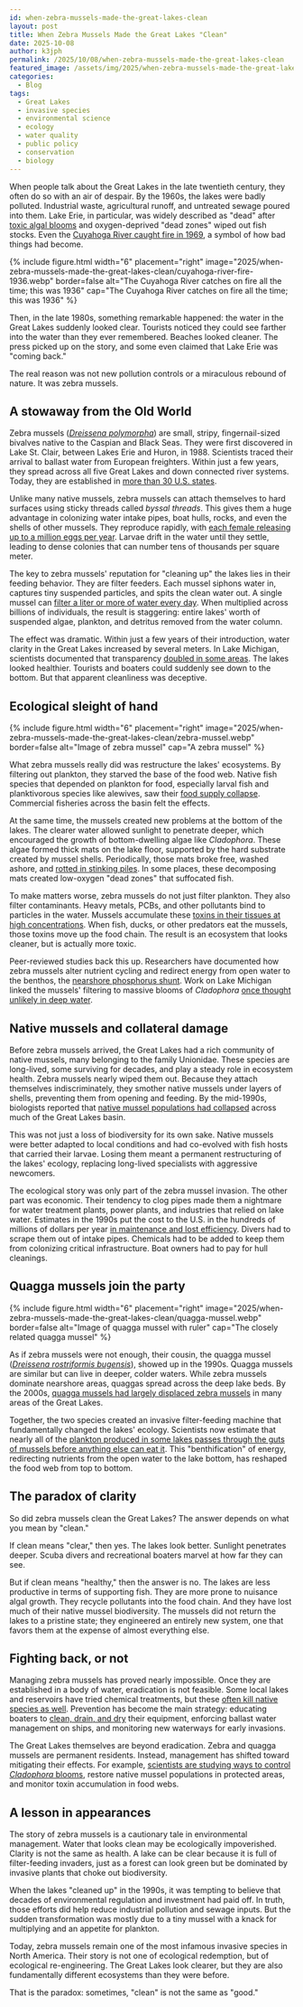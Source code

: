 ```yaml
---
id: when-zebra-mussels-made-the-great-lakes-clean
layout: post
title: When Zebra Mussels Made the Great Lakes "Clean"
date: 2025-10-08
author: k3jph
permalink: /2025/10/08/when-zebra-mussels-made-the-great-lakes-clean
featured_image: /assets/img/2025/when-zebra-mussels-made-the-great-lakes-clean.webp
categories:
  - Blog
tags:
  - Great Lakes
  - invasive species
  - environmental science
  - ecology
  - water quality
  - public policy
  - conservation
  - biology
---
```


When people talk about the Great Lakes in the late twentieth century, they often
do so with an air of despair. By the 1960s, the lakes were badly polluted.
Industrial waste, agricultural runoff, and untreated sewage poured into them.
Lake Erie, in particular, was widely described as "dead" after [toxic algal
blooms](https://www.epa.gov/glwqa/lake-erie-water-quality-data) and
oxygen-deprived "dead zones" wiped out fish stocks. Even the [Cuyahoga River
caught fire in 1969](https://clevelandhistorical.org/items/show/63), a symbol of
how bad things had become.

{% include figure.html width="6" placement="right"
   image="2025/when-zebra-mussels-made-the-great-lakes-clean/cuyahoga-river-fire-1936.webp" border=false
   alt="The Cuyahoga River catches on fire all the time; this was 1936"
   cap="The Cuyahoga River catches on fire all the time; this was 1936" %}
   
Then, in the late 1980s, something remarkable happened: the water in the Great
Lakes suddenly looked clear. Tourists noticed they could see farther into the
water than they ever remembered. Beaches looked cleaner. The press picked up on
the story, and some even claimed that Lake Erie was "coming back."

The real reason was not new pollution controls or a miraculous rebound of
nature. It was zebra mussels.

## A stowaway from the Old World

Zebra mussels (*[Dreissena
polymorpha](https://en.wikipedia.org/wiki/Zebra_mussel)*) are small, stripy,
fingernail-sized bivalves native to the Caspian and Black Seas. They were first
discovered in Lake St. Clair, between Lakes Erie and Huron, in 1988. Scientists
traced their arrival to ballast water from European freighters. Within just a
few years, they spread across all five Great Lakes and down connected river
systems. Today, they are established in [more than 30 U.S.
states](https://nas.er.usgs.gov/taxgroup/mollusks/zebramussel/).

Unlike many native mussels, zebra mussels can attach themselves to hard surfaces
using sticky threads called *byssal threads*. This gives them a huge advantage
in colonizing water intake pipes, boat hulls, rocks, and even the shells of
other mussels. They reproduce rapidly, with [each female releasing up to a
million eggs per
year](https://www.glerl.noaa.gov/res/Programs/eco_dyn/eco_dyn.html). Larvae
drift in the water until they settle, leading to dense colonies that can number
tens of thousands per square meter.

The key to zebra mussels' reputation for "cleaning up" the lakes lies in their
feeding behavior. They are filter feeders. Each mussel siphons water in,
captures tiny suspended particles, and spits the clean water out. A single
mussel can [filter a liter or more of water every
day](https://pubs.usgs.gov/fs/1994/0014/report.pdf). When multiplied across
billions of individuals, the result is staggering: entire lakes' worth of
suspended algae, plankton, and detritus removed from the water column.

The effect was dramatic. Within just a few years of their introduction, water
clarity in the Great Lakes increased by several meters. In Lake Michigan,
scientists documented that transparency [doubled in some
areas](https://www.usgs.gov/special-topics/great-lakes-restoration-initiative/science/science-topics/zebra-mussels).
The lakes looked healthier. Tourists and boaters could suddenly see down to the
bottom. But that apparent cleanliness was deceptive.

## Ecological sleight of hand

{% include figure.html width="6" placement="right"
   image="2025/when-zebra-mussels-made-the-great-lakes-clean/zebra-mussel.webp" border=false
   alt="Image of zebra mussel"
   cap="A zebra mussel" %}

What zebra mussels really did was restructure the lakes' ecosystems. By
filtering out plankton, they starved the base of the food web. Native fish
species that depended on plankton for food, especially larval fish and
planktivorous species like alewives, saw their [food supply
collapse](https://www.glfc.org/). Commercial fisheries across the basin felt the
effects.

At the same time, the mussels created new problems at the bottom of the lakes.
The clearer water allowed sunlight to penetrate deeper, which encouraged the
growth of bottom-dwelling algae like *Cladophora*. These algae formed thick mats
on the lake floor, supported by the hard substrate created by mussel shells.
Periodically, those mats broke free, washed ashore, and [rotted in stinking
piles](https://www.epa.gov/glwqa/about-nutrients-annex-annex-4). In some places,
these decomposing mats created low-oxygen "dead zones" that suffocated fish.

To make matters worse, zebra mussels do not just filter plankton. They also
filter contaminants. Heavy metals, PCBs, and other pollutants bind to particles
in the water. Mussels accumulate these [toxins in their tissues at high
concentrations](https://pubmed.ncbi.nlm.nih.gov/15093498/). When fish, ducks, or
other predators eat the mussels, those toxins move up the food chain. The result
is an ecosystem that looks cleaner, but is actually more toxic.

Peer-reviewed studies back this up. Researchers have documented how zebra
mussels alter nutrient cycling and redirect energy from open water to the
benthos, the [nearshore phosphorus
shunt](https://cdnsciencepub.com/doi/10.1139/f04-065). Work on Lake Michigan
linked the mussels' filtering to massive blooms of *Cladophora* [once thought
unlikely in deep
water](https://dnr.wisconsin.gov/topic/GreatLakes/Cladophora.html).

## Native mussels and collateral damage

Before zebra mussels arrived, the Great Lakes had a rich community of native
mussels, many belonging to the family Unionidae. These species are long-lived,
some surviving for decades, and play a steady role in ecosystem health. Zebra
mussels nearly wiped them out. Because they attach themselves indiscriminately,
they smother native mussels under layers of shells, preventing them from opening
and feeding. By the mid-1990s, biologists reported that [native mussel
populations had collapsed](https://pubs.usgs.gov/publication/70034793) across
much of the Great Lakes basin.

This was not just a loss of biodiversity for its own sake. Native mussels were
better adapted to local conditions and had co-evolved with fish hosts that
carried their larvae. Losing them meant a permanent restructuring of the lakes'
ecology, replacing long-lived specialists with aggressive newcomers.

The ecological story was only part of the zebra mussel invasion. The other part
was economic. Their tendency to clog pipes made them a nightmare for water
treatment plants, power plants, and industries that relied on lake water.
Estimates in the 1990s put the cost to the U.S. in the hundreds of millions of
dollars per year [in maintenance and lost
efficiency](https://www.fws.gov/species/zebra-mussel-dreissena-polymorpha).
Divers had to scrape them out of intake pipes. Chemicals had to be added to keep
them from colonizing critical infrastructure. Boat owners had to pay for hull
cleanings.

## Quagga mussels join the party

{% include figure.html width="6" placement="right"
   image="2025/when-zebra-mussels-made-the-great-lakes-clean/quagga-mussel.webp" border=false
   alt="Image of quagga mussel with ruler"
   cap="The closely related quagga mussel" %}

As if zebra mussels were not enough, their cousin, the quagga mussel
(*[Dreissena rostriformis
bugensis](https://en.wikipedia.org/wiki/Quagga_mussel)*), showed up in the
1990s. Quagga mussels are similar but can live in deeper, colder waters. While
zebra mussels dominate nearshore areas, quaggas spread across the deep lake
beds. By the 2000s, [quagga mussels had largely displaced zebra
mussels](https://invasivemusselcollaborative.net/wp-content/uploads/2018/11/NOAA-QM-Fact-Sheet.pdf)
in many areas of the Great Lakes.

Together, the two species created an invasive filter-feeding machine that
fundamentally changed the lakes' ecology. Scientists now estimate that nearly
all of the [plankton produced in some lakes passes through the guts of mussels
before anything else can eat
it](https://www.usgs.gov/publications/quagga-and-zebra-mussels-biology-impacts-and-control).
This "benthification" of energy, redirecting nutrients from the open water to
the lake bottom, has reshaped the food web from top to bottom.

## The paradox of clarity

So did zebra mussels clean the Great Lakes? The answer depends on what you mean
by "clean."

If clean means "clear," then yes. The lakes look better. Sunlight penetrates
deeper. Scuba divers and recreational boaters marvel at how far they can see.

But if clean means "healthy," then the answer is no. The lakes are less
productive in terms of supporting fish. They are more prone to nuisance algal
growth. They recycle pollutants into the food chain. And they have lost much of
their native mussel biodiversity. The mussels did not return the lakes to a
pristine state; they engineered an entirely new system, one that favors them at
the expense of almost everything else.

## Fighting back, or not

Managing zebra mussels has proved nearly impossible. Once they are established
in a body of water, eradication is not feasible. Some local lakes and reservoirs
have tried chemical treatments, but these [often kill native species as
well](https://doi.org/10.1201/EBK1439804419). Prevention has become the main
strategy: educating boaters to [clean, drain, and
dry](https://www.usgs.gov/faqs/how-can-spread-zebra-mussels-be-prevented) their
equipment, enforcing ballast water management on ships, and monitoring new
waterways for early invasions.

The Great Lakes themselves are beyond eradication. Zebra and quagga mussels are
permanent residents. Instead, management has shifted toward mitigating their
effects. For example, [scientists are studying ways to control *Cladophora*
blooms](https://doi.org/10.1146/annurev-ecolsys-120213-091928), restore native
mussel populations in protected areas, and monitor toxin accumulation in food
webs.

## A lesson in appearances

The story of zebra mussels is a cautionary tale in environmental management.
Water that looks clean may be ecologically impoverished. Clarity is not the same
as health. A lake can be clear because it is full of filter-feeding invaders,
just as a forest can look green but be dominated by invasive plants that choke
out biodiversity.

When the lakes "cleaned up" in the 1990s, it was tempting to believe that
decades of environmental regulation and investment had paid off. In truth, those
efforts did help reduce industrial pollution and sewage inputs. But the sudden
transformation was mostly due to a tiny mussel with a knack for multiplying and
an appetite for plankton.

Today, zebra mussels remain one of the most infamous invasive species in North
America. Their story is not one of ecological redemption, but of ecological
re-engineering. The Great Lakes look clearer, but they are also fundamentally
different ecosystems than they were before.

That is the paradox: sometimes, "clean" is not the same as "good."

